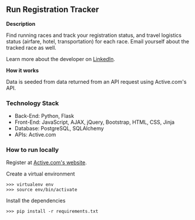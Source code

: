 Run Registration Tracker
--------------------------


**Description**

Find running races and track your registration status, and travel logistics status (airfare, hotel, transportation) for each race.  Email yourself about the tracked race as well. 

Learn more about the developer on [LinkedIn](www.linkedin.com/in/stefaniemoy). 

**How it works**

Data is seeded from data returned from an API request using Active.com's API.  


### Technology Stack

* Back-End: Python, Flask
* Front-End: JavaScript, AJAX, jQuery, Bootstrap, HTML, CSS, Jinja
* Database: PostgreSQL, SQLAlchemy
* APIs: Active.com 


### How to run locally

Register at [Active.com's website](http://developer.active.com/docs/read/v2_Activity_API_Search). 


Create a virtual environment 

```
>>> virtualenv env
>>> source env/bin/activate
```

Install the dependencies

```
>>> pip install -r requirements.txt
```